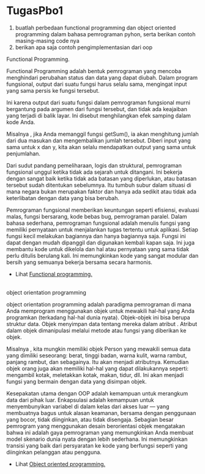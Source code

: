 # TugasPbo1
1. buatlah perbedaan functional programming dan object oriented programming dalam bahasa pemrograman pyhon, serta berikan contoh masing-masing code nya
2. berikan apa saja contoh pengimplementasian dari oop

Functional Programming.

Functional Programming adalah bentuk pemrograman yang mencoba menghindari perubahan status dan data yang dapat diubah. Dalam program fungsional, output dari suatu fungsi harus selalu sama, mengingat input yang sama persis ke fungsi tersebut.

Ini karena output dari suatu fungsi dalam pemrograman fungsional murni bergantung pada argumen dari fungsi tersebut, dan tidak ada keajaiban yang terjadi di balik layar. Ini disebut menghilangkan efek samping dalam kode Anda.

Misalnya , jika Anda memanggil fungsi getSum(), ia akan menghitung jumlah dari dua masukan dan mengembalikan jumlah tersebut. Diberi input yang sama untuk x dan y, kita akan selalu mendapatkan output yang sama untuk penjumlahan.

Dari sudut pandang pemeliharaan, logis dan struktural, pemrograman fungsional unggul ketika tidak ada sejarah untuk ditangani. Ini bekerja dengan sangat baik ketika tidak ada batasan yang diperlukan, atau batasan tersebut sudah ditentukan sebelumnya. Itu tumbuh subur dalam situasi di mana negara bukan merupakan faktor dan hanya ada sedikit atau tidak ada keterlibatan dengan data yang bisa berubah.

Pemrograman fungsional memberikan keuntungan seperti efisiensi, evaluasi malas, fungsi bersarang, kode bebas bug, pemrograman paralel. Dalam bahasa sederhana, pemrograman fungsional adalah menulis fungsi yang memiliki pernyataan untuk menjalankan tugas tertentu untuk aplikasi. Setiap fungsi kecil melakukan bagiannya dan hanya bagiannya saja. Fungsi ini dapat dengan mudah dipanggil dan digunakan kembali kapan saja. Ini juga membantu kode untuk dikelola dan hal atau pernyataan yang sama tidak perlu ditulis berulang kali. Ini memungkinkan kode yang sangat modular dan bersih yang semuanya bekerja bersama secara harmonis.
- Lihat <a href="https://github.com/Dlann12/TugasPbo1/blob/main/fp.py">Functional programming.</a><br><br>

object orientation programming

object orientation programming adalah paradigma pemrograman di mana Anda memprogram menggunakan objek untuk mewakili hal-hal yang Anda programkan (terkadang hal-hal dunia nyata). Objek-objek ini bisa berupa struktur data. Objek menyimpan data tentang mereka dalam atribut . Atribut dalam objek dimanipulasi melalui metode atau fungsi yang diberikan ke objek.

Misalnya , kita mungkin memiliki objek Person yang mewakili semua data yang dimiliki seseorang: berat, tinggi badan, warna kulit, warna rambut, panjang rambut, dan sebagainya. Itu akan menjadi atributnya. Kemudian objek orang juga akan memiliki hal-hal yang dapat dilakukannya seperti: mengambil kotak, meletakkan kotak, makan, tidur, dll. Ini akan menjadi fungsi yang bermain dengan data yang disimpan objek.

Kesepakatan utama dengan OOP adalah kemampuan untuk merangkum data dari pihak luar. Enkapsulasi adalah kemampuan untuk menyembunyikan variabel di dalam kelas dari akses luar — yang membuatnya bagus untuk alasan keamanan, bersama dengan penggunaan yang bocor, tidak diinginkan, atau tidak disengaja. Sebagian besar pemrogram yang menggunakan desain berorientasi objek mengatakan bahwa ini adalah gaya pemrograman yang memungkinkan Anda membuat model skenario dunia nyata dengan lebih sederhana. Ini memungkinkan transisi yang baik dari persyaratan ke kode yang berfungsi seperti yang diinginkan pelanggan atau pengguna.


- Lihat <a href=https://github.com/Dlann12/TugasPbo1/blob/main/oop.py>Object oriented programming.</a><br><br>


